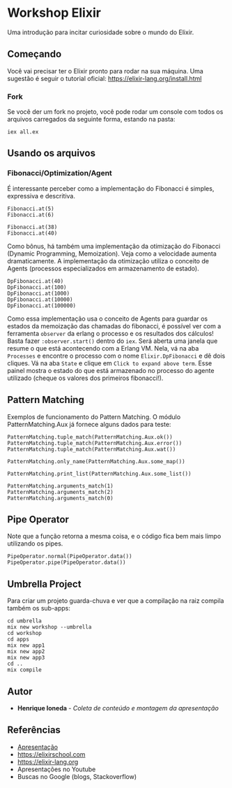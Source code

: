 # Workshop Elixir

Uma introdução para incitar curiosidade sobre o mundo do Elixir.

## Começando

Você vai precisar ter o Elixir pronto para rodar na sua máquina. Uma sugestão é seguir o tutorial oficial: https://elixir-lang.org/install.html

### Fork

Se você der um fork no projeto, você pode rodar um console com todos os arquivos carregados da seguinte forma, estando na pasta:

```
iex all.ex
```

## Usando os arquivos

### Fibonacci/Optimization/Agent

É interessante perceber como a implementação do Fibonacci é simples, expressiva e descritiva. 

```
Fibonacci.at(5)
Fibonacci.at(6)

Fibonacci.at(38)
Fibonacci.at(40)
```

Como bônus, há também uma implementação da otimização do Fibonacci (Dynamic Programming, Memoization). Veja como a velocidade aumenta dramaticamente. A implementação da otimização utiliza o conceito de Agents (processos especializados em armazenamento de estado).

```
DpFibonacci.at(40)
DpFibonacci.at(100)
DpFibonacci.at(1000)
DpFibonacci.at(10000)
DpFibonacci.at(100000)
```

Como essa implementação usa o conceito de Agents para guardar os estados da memoização das chamadas do fibonacci, é possível ver com a ferramenta ```observer``` da erlang o processo e os resultados dos cálculos! Basta fazer ```:observer.start()``` dentro do ```iex```. Será aberta uma janela que resume o que está acontecendo com a Erlang VM. Nela, vá na aba ```Processes``` e encontre o processo com o nome ```Elixir.DpFibonacci``` e dê dois cliques. Vá na aba ```State``` e clique em ```Click to expand above term```. Esse painel mostra o estado do que está armazenado no processo do agente utilizado (cheque os valores dos primeiros fibonacci!).

## Pattern Matching

Exemplos de funcionamento do Pattern Matching. O módulo PatternMatching.Aux já fornece alguns dados para teste:

```
PatternMatching.tuple_match(PatternMatching.Aux.ok())
PatternMatching.tuple_match(PatternMatching.Aux.error())
PatternMatching.tuple_match(PatternMatching.Aux.wat())

PatternMatching.only_name(PatternMatching.Aux.some_map())

PatternMatching.print_list(PatternMatching.Aux.some_list())

PatternMatching.arguments_match(1)
PatternMatching.arguments_match(2)
PatternMatching.arguments_match(0)
```

## Pipe Operator

Note que a função retorna a mesma coisa, e o código fica bem mais limpo utilizando os pipes.

```
PipeOperator.normal(PipeOperator.data())
PipeOperator.pipe(PipeOperator.data())
```

## Umbrella Project

Para criar um projeto guarda-chuva e ver que a compilação na raiz compila também os sub-apps:

```
cd umbrella
mix new workshop --umbrella
cd workshop
cd apps
mix new app1
mix new app2
mix new app3
cd ..
mix compile
```

## Autor

* **Henrique Ioneda** - *Coleta de conteúdo e montagem da apresentação*

## Referências

* [Apresentação](presentation.pdf)
* https://elixirschool.com
* https://elixir-lang.org
* Apresentações no Youtube
* Buscas no Google (blogs, Stackoverflow)

